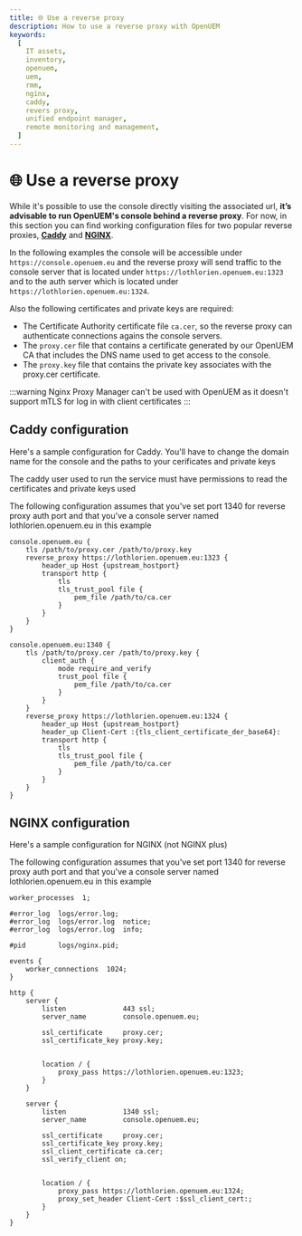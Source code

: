 ```yaml
---
title: 🌐 Use a reverse proxy
description: How to use a reverse proxy with OpenUEM
keywords:
  [
    IT assets,
    inventory,
    openuem,
    uem,
    rmm,
    nginx,
    caddy,
    revers proxy,
    unified endpoint manager,
    remote monitoring and management,
  ]
---
```


# 🌐 Use a reverse proxy

While it's possible to use the console directly visiting the associated url, **it’s advisable to run OpenUEM's console behind a reverse proxy**. For now, in this section you can find working configuration files for two popular reverse proxies, **[Caddy](https://caddyserver.com/)** and **[NGINX](https://nginx.org/en/)**.

In the following examples the console will be accessible under `https://console.openuem.eu` and the reverse proxy will send traffic to the console server that is located under `https://lothlorien.openuem.eu:1323` and to the auth server which is located under `https://lothlorien.openuem.eu:1324`.

Also the following certificates and private keys are required:

- The Certificate Authority certificate file `ca.cer`, so the reverse proxy can authenticate connections agains the console servers.
- The `proxy.cer` file that contains a certificate generated by our OpenUEM CA that includes the DNS name used to get access to the console.
- The `proxy.key` file that contains the private key associates with the proxy.cer certificate.

:::warning
Nginx Proxy Manager can't be used with OpenUEM as it doesn't support mTLS for log in with client certificates
:::

## Caddy configuration

Here's a sample configuration for Caddy. You'll have to change the domain name for the console and the paths to your cerificates and private keys

The caddy user used to run the service must have permissions to read the certificates and private keys used

The following configuration assumes that you've set port 1340 for reverse proxy auth port and that you've a console server named lothlorien.openuem.eu in this example

```(bash)
console.openuem.eu {
    tls /path/to/proxy.cer /path/to/proxy.key
    reverse_proxy https://lothlorien.openuem.eu:1323 {
        header_up Host {upstream_hostport}
        transport http {
            tls
            tls_trust_pool file {
                pem_file /path/to/ca.cer
            }
        }
    }
}

console.openuem.eu:1340 {
    tls /path/to/proxy.cer /path/to/proxy.key {
        client_auth {
            mode require_and_verify
            trust_pool file {
                pem_file /path/to/ca.cer
            }
        }
    }
    reverse_proxy https://lothlorien.openuem.eu:1324 {
        header_up Host {upstream_hostport}
        header_up Client-Cert :{tls_client_certificate_der_base64}:
        transport http {
            tls
            tls_trust_pool file {
                pem_file /path/to/ca.cer
            }
        }
    }
}

```

## NGINX configuration

Here's a sample configuration for NGINX (not NGINX plus)

The following configuration assumes that you've set port 1340 for reverse proxy auth port and that you've a console server named lothlorien.openuem.eu in this example

```(bash)
worker_processes  1;

#error_log  logs/error.log;
#error_log  logs/error.log  notice;
#error_log  logs/error.log  info;

#pid        logs/nginx.pid;

events {
    worker_connections  1024;
}

http {
    server {
        listen              443 ssl;
        server_name         console.openuem.eu;

        ssl_certificate     proxy.cer;
        ssl_certificate_key proxy.key;


        location / {
            proxy_pass https://lothlorien.openuem.eu:1323;
        }
    }

    server {
        listen              1340 ssl;
        server_name         console.openuem.eu;

        ssl_certificate     proxy.cer;
        ssl_certificate_key proxy.key;
        ssl_client_certificate ca.cer;
        ssl_verify_client on;


        location / {
            proxy_pass https://lothlorien.openuem.eu:1324;
            proxy_set_header Client-Cert :$ssl_client_cert:;
        }
    }
}
```
